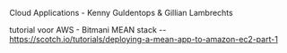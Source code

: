Cloud Applications - Kenny Guldentops & Gillian Lambrechts

tutorial voor AWS - Bitmani MEAN stack -- https://scotch.io/tutorials/deploying-a-mean-app-to-amazon-ec2-part-1